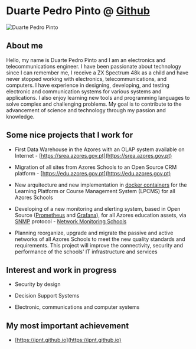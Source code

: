 # Duarte Pedro Pinto @ [Github](https://github.com/dpnpinto/)

![Duarte Pedro Pinto](https://avatars.githubusercontent.com/u/49436188?v=4) 

## About me

Hello, my name is Duarte Pedro Pinto and I am an electronics and telecommunications engineer. I have been passionate about technology since I can remember me, I receive a ZX Spectrum 48k as a child and have never stopped working with electronics, telecommunications, and computers.
I have experience in designing, developing, and testing electronic and communication systems for various systems and applications. I also enjoy learning new tools and programming languages to solve complex and challenging problems.
My goal is to contribute to the advancement of science and technology through my passion and knowledge.

## Some nice projects that I work for

*	First Data Warehouse in the Azores with an OLAP system available on Internet - [https://srea.azores.gov.pt](https://srea.azores.gov.pt)
*	Migration of all sites from Azores Schools to an Open Source CRM platform - [https://edu.azores.gov.pt](https://edu.azores.gov.pt)
*	New arquitecture and new implementation in [docker containers](https://www.docker.com/) for the Learning Platform or Course Management System (LPCMS) for all Azores Schools
*	Developing of a new monitoring and elerting system, based in Open Source ([Prometheus](https://prometheus.io/) and [Grafana](https://grafana.com)), for all Azores education assets, via [SNMP](https://en.wikipedia.org/wiki/Simple_Network_Management_Protocol) protocol - [Network Monitoring Schools](https://github.com/dpnpinto/Prometheus)
  
*	Planning reorganize, upgrade and migrate the passive and active networks of all Azores Schools to meet the new quality standards and requirements. This project will improve the connectivity, security and performance of the schools' IT infrastructure and services

## Interest and work in progress

*	Security by design

*	Decision Support Systems

*	Electronic, communications and computer systems

## My most important achievement
* [https://jpnt.github.io](https://jpnt.github.io)
